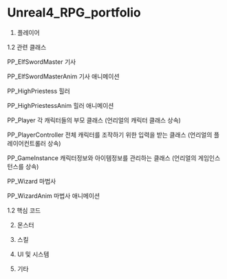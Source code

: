 # Unreal4_RPG_portfolio

1. 플레이어


1.2 관련 클래스

PP_ElfSwordMaster 기사

PP_ElfSwordMasterAnim 기사 애니메이션

PP_HighPriestess 힐러

PP_HighPriestessAnim 힐러 애니메이션

PP_Player 각 캐릭터들의 부모 클래스 (언리얼의 캐릭터 클래스 상속)

PP_PlayerController 전체 캐릭터를 조작하기 위한 입력을 받는 클래스 (언리얼의 플레이어컨트롤러 상속)

PP_GameInstance 캐릭터정보와 아이템정보를 관리하는 클래스 (언리얼의 게임인스턴스를 상속)

PP_Wizard 마법사

PP_WizardAnim 마법사 애니메이션


1.2 핵심 코드

2. 몬스터

3. 스킬

3. UI 및 시스템

4. 기타

